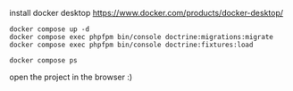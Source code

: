 install docker desktop https://www.docker.com/products/docker-desktop/


```shell
docker compose up -d
docker compose exec phpfpm bin/console doctrine:migrations:migrate
docker compose exec phpfpm bin/console doctrine:fixtures:load
```
```shell
docker compose ps
```
open the project in the browser :)
